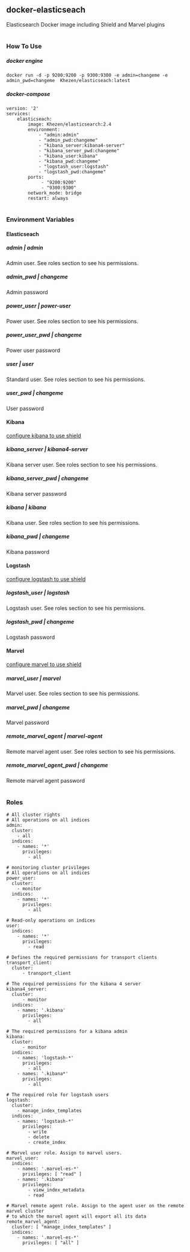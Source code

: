 ## docker-elasticseach
Elasticsearch Docker image including Shield and Marvel plugins 

#

### How To Use
##### docker engine
```
docker run -d -p 9200:9200 -p 9300:9300 -e admin=changeme -e admin_pwd=changeme  Khezen/elasticseach:latest   
```   
##### docker-compose
```
version: '2'
services:
    elasticseach:
        image: Khezen/elasticsearch:2.4
        environment:
            - "admin:admin"
            - "admin_pwd:changeme"
            - "kibana_server:kibana4-server"
            - "kibana_server_pwd:changeme"
            - "kibana_user:kibana"
            - "kibana_pwd:changeme"
            - "logstash_user:logstash"
            - "logstash_pwd:changeme"
        ports:
             - "9200:9200"
             - "9300:9300"
        network_mode: bridge
        restart: always

```
#

### Environment Variables

#### Elasticseach

##### admin | *admin*
Admin user. See roles section to see his permissions.

##### admin_pwd | *changeme*
Admin password

##### power_user | *power-user*
Power user. See roles section to see his permissions.

##### power_user_pwd | *changeme*
Power user password

##### user | *user*
Standard user. See roles section to see his permissions.

##### user_pwd | *changeme*
User password

#### Kibana
[configure kibana to use shield](https://www.elastic.co/guide/en/shield/current/kibana.html)

##### kibana_server | *kibana4-server*
Kibana server user. See roles section to see his permissions.

##### kibana_server_pwd | *changeme*
Kibana server password

##### kibana | *kibana*
Kibana user. See roles section to see his permissions.

##### kibana_pwd | *changeme*
Kibana password

#### Logstash
[configure logstash to use shield](https://www.elastic.co/guide/en/shield/current/logstash.html)

##### logstash_user | *logstash*
Logstash user. See roles section to see his permissions.

##### logstash_pwd | *changeme*
Logstash password

#### Marvel
[configure marvel to use shield](https://www.elastic.co/guide/en/shield/current/marvel.html)

##### marvel_user | *marvel*
Marvel user. See roles section to see his permissions.

##### marvel_pwd | *changeme*
Marvel password

##### remote_marvel_agent | *marvel-agent*
Remote marvel agent user. See roles section to see his permissions.

##### remote_marvel_agent_pwd | *changeme*
Remote marvel agent password

#

### Roles

```
# All cluster rights
# All operations on all indices
admin:
  cluster:
    - all
  indices:
    - names: '*'
      privileges:
        - all

# monitoring cluster privileges
# All operations on all indices
power_user:
  cluster:
    - monitor
  indices:
    - names: '*'
      privileges:
        - all

# Read-only operations on indices
user:
  indices:
    - names: '*'
      privileges:
        - read

# Defines the required permissions for transport clients
transport_client:
  cluster:
      - transport_client

# The required permissions for the kibana 4 server
kibana4_server:
  cluster:
      - monitor
  indices:
    - names: '.kibana'
      privileges:
        - all

# The required permissions for a kibana admin
kibana:
  cluster:
      - monitor
  indices:
    - names: 'logstash-*'
      privileges:
        - all
    - names: '.kibana*' 
      privileges:
        - all

# The required role for logstash users
logstash:
  cluster:
    - manage_index_templates
  indices:
    - names: 'logstash-*'
      privileges:
        - write
        - delete
        - create_index

# Marvel user role. Assign to marvel users.
marvel_user:
  indices:
    - names: '.marvel-es-*'
      privileges: [ "read" ]
    - names: '.kibana'
      privileges:
        - view_index_metadata
        - read

# Marvel remote agent role. Assign to the agent user on the remote marvel cluster
# to which the marvel agent will export all its data
remote_marvel_agent:
  cluster: [ "manage_index_templates" ]
  indices:
    - names: '.marvel-es-*'
      privileges: [ "all" ]
```


